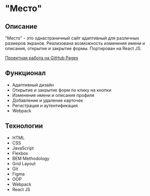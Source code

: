# "Место"

## Описание

"Место" - это однастраничный сайт адаптивный для различных размеров экранов. Реализована возможность изменения имени и описания, открытие и закрытие формы. Портирован на React JS.

[Проектная работа на GitHub Pages](https://jack1ee7.github.io/react-mesto-auth/)

## Функционал

* Адаптивный дизайн
* Открытие и закрытие форм по клику на кнопки
* Изменение имени и описания профиля
* Добавление и удаление карточек
* Регистрация и аутентификация
* Webpack

## Технологии

* HTML
* CSS
* JavaScript
* Flexbox
* BEM Methodology
* Grid Layout
* Git
* Figma
* OOP
* Webpack
* React JS
